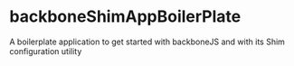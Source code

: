 backboneShimAppBoilerPlate
==========================

A boilerplate application to get started with backboneJS and with its Shim configuration utility